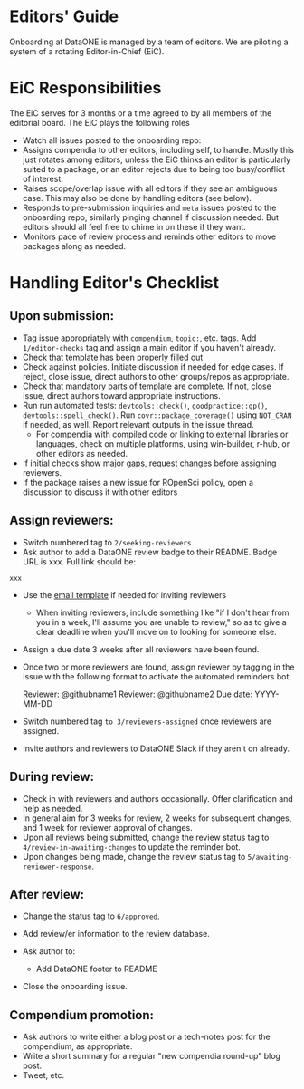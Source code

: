 # Editors' Guide

Onboarding at DataONE is managed by a team of editors.  We are piloting
a system of a rotating Editor-in-Chief (EiC).

# EiC Responsibilities

The EiC serves for 3 months or a time agreed to by all members of the editorial
board. The EiC plays the following roles

- Watch all issues posted to the onboarding repo:
-  Assigns compendia to other editors, including self, to handle. Mostly this just rotates among editors, unless the EiC thinks an editor is particularly suited to a package, or an editor rejects due to being too busy/conflict of interest.
- Raises scope/overlap issue with all editors if they see an ambiguous case.  This
may also be done by handling editors (see below). 
 - Responds to pre-submission inquiries and `meta` issues posted to the onboarding
 repo, similarly pinging channel if discussion needed.  But editors should all feel free to chime in on these if they want.
 - Monitors pace of review process and reminds other editors to move packages
 along as needed.

# Handling Editor's Checklist

## Upon submission:

-   Tag issue appropriately with `compendium`, `topic:`, etc. tags. Add `1/editor-checks` tag
    and assign a main editor if you haven't already.
-   Check that template has been properly filled out
-   Check against policies.
    Initiate discussion if needed for edge cases.
    If reject, close issue, direct authors to other groups/repos as appropriate.
-   Check that mandatory parts of template are complete.  If not, close issue,
    direct authors toward appropriate instructions.
-   Run run automated tests: `devtools::check()`, `goodpractice::gp()`, `devtools::spell_check()`. Run
    `covr::package_coverage()` using `NOT_CRAN` if needed, as well. Report
    relevant outputs in the issue thread.
    -   For compendia with compiled code or linking to external libraries or languages,
        check on multiple platforms, using win-builder, r-hub, or other editors
        as needed.
-   If initial checks show major gaps, request changes before assigning reviewers.
-   If the package raises a new issue for ROpenSci policy, open a discussion to discuss it with other
    editors
    
## Assign reviewers:

-   Switch numbered tag to `2/seeking-reviewers`
-   Ask author to add a DataONE review badge to their README. Badge URL is xxx. Full link should be:

```
xxx
```

-   Use the [email template](https://github.com/benmarwick/onboarding-reproducible-compendia/blob/master/review_request_template.md) if needed for inviting reviewers
    -   When inviting reviewers, include something like "if I don't hear from
        you in a week, I'll assume you are unable to review," so as to give a
        clear deadline when you'll move on to looking for someone else.
-   Assign a due date 3 weeks after all reviewers have been found.
-   Once two or more reviewers are found, assign reviewer by tagging in the issue with the
    following format to activate the automated reminders bot:
   
      Reviewer: @githubname1 
      Reviewer: @githubname2
      Due date: YYYY-MM-DD

-   Switch numbered tag `to 3/reviewers-assigned` once reviewers are assigned.
-   Invite authors and reviewers to DataONE Slack if they aren't on already.

## During review:

-   Check in with reviewers and authors occasionally. Offer clarification and help as needed.
-   In general aim for 3 weeks for review, 2 weeks for
    subsequent changes, and 1 week for reviewer approval of changes.
-   Upon all reviews being submitted, change the review status tag to
    `4/review-in-awaiting-changes` to update the reminder bot.
-   Upon changes being made, change the review status tag to `5/awaiting-reviewer-response`.
    
## After review:

-  Change the status tag to `6/approved`.
-   Add review/er information to the review database.

-   Ask author to:
    -   Add DataONE footer to README
-   Close the onboarding issue. 

## Compendium promotion:

-  Ask authors to write either a blog post or a tech-notes post for the compendium,
   as appropriate.
-   Write a short summary for a regular "new compendia round-up" blog post.
-   Tweet, etc.

